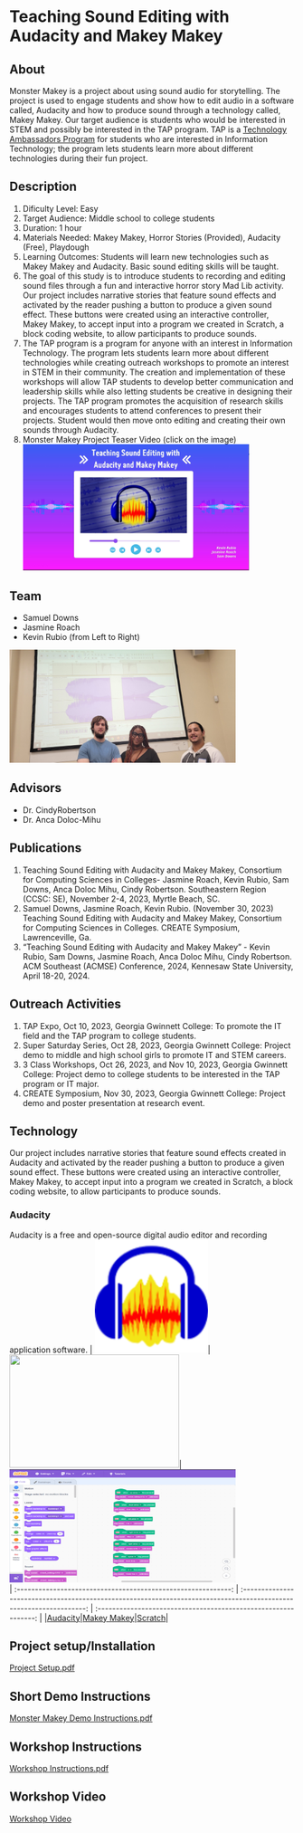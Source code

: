 # Teaching Sound Editing with Audacity and Makey Makey 
## About
Monster Makey is a project about using sound audio for storytelling. The project is used to engage students and show how to edit audio in a software called, Audacity and how to produce sound through a technology called, Makey Makey. Our target audience is students who would be interested in STEM and possibly be interested in the TAP program. TAP is a [Technology Ambassadors Program](https://www.ggc.edu/academics/school-of-science-and-technology/research-internships-service-learning/technology-ambassador-program) for students who are interested in Information Technology; the program lets students learn more about different technologies during their fun project. 

## Description
1. Dificulty Level: Easy
2. Target Audience: Middle school to college students
3. Duration: 1 hour
4. Materials Needed: Makey Makey, Horror Stories (Provided), Audacity (Free), Playdough
5. Learning Outcomes: Students will learn new technologies such as Makey Makey and Audacity. Basic sound editing skills will be taught.
6. The goal of this study is to introduce students to recording and editing sound files through a fun and interactive horror story Mad Lib activity. Our project includes narrative stories that feature sound effects and activated by the reader pushing a button to produce a given sound effect. These buttons were created using an interactive controller, Makey Makey, to accept input into a program we created in Scratch, a block coding website, to allow participants to produce sounds.
7. The TAP program is a program for anyone with an interest in Information Technology. The program lets students learn more about different technologies while creating outreach workshops to promote an interest in STEM in their community. The creation and implementation of these workshops will allow TAP students to develop better communication and leadership skills while also letting students be creative in designing their projects. The TAP program promotes the acquisition of research skills and encourages students to attend conferences to present their projects. Student would then move onto editing and creating their own sounds through Audacity.
8. Monster Makey Project Teaser Video (click on the image)
[<img src= "Media//Pictures/Thumnail.PNG" width="400">](https://youtu.be/LOmdjDbBOMs)

## Team
* Samuel Downs
* Jasmine Roach
* Kevin Rubio
  (from Left to Right)
  
<img src= "Media/Pictures/20231028_130513.jpg" width="400" height="200">

## Advisors 
* Dr. CindyRobertson
* Dr. Anca Doloc-Mihu

## Publications
1. Teaching Sound Editing with Audacity and Makey Makey, Consortium for Computing Sciences in Colleges- Jasmine Roach, Kevin Rubio, Sam Downs, Anca Doloc Mihu, Cindy Robertson. Southeastern Region (CCSC: SE), November 2-4, 2023, Myrtle Beach, SC.
2. Samuel Downs, Jasmine Roach, Kevin Rubio. (November 30, 2023) Teaching Sound Editing with Audacity and Makey Makey, Consortium for Computing Sciences in Colleges. CREATE Symposium, Lawrenceville, Ga.
3. “Teaching Sound Editing with Audacity and Makey Makey” - Kevin Rubio, Sam Downs, Jasmine Roach, Anca Doloc Mihu, Cindy Robertson. ACM Southeast (ACMSE) Conference, 2024, Kennesaw State University, April 18-20, 2024.

## Outreach Activities
1. TAP Expo, Oct 10, 2023, Georgia Gwinnett College: To promote the IT field and the TAP program to college students.
2. Super Saturday Series, Oct 28, 2023, Georgia Gwinnett College: Project demo to middle and high school girls to promote IT and STEM careers.
3. 3 Class Workshops, Oct 26, 2023, and Nov 10, 2023, Georgia Gwinnett College: Project demo to college students to be interested in the TAP program or IT major.
4. CREATE Symposium, Nov 30, 2023, Georgia Gwinnett College: Project demo and poster presentation at research event.

## Technology
Our project includes narrative stories that feature sound effects created in Audacity and activated by the reader pushing a button to produce a given sound effect. These buttons were created using an interactive controller, Makey Makey, to accept input into a program we created in Scratch, a block coding website, to allow participants to produce sounds.

### Audacity
Audacity is a free and open-source digital audio editor and recording application software.
| <img src="Media/Pictures/Audacity.png" width="200" height="200">|<img src= "Media/Pictures/IMG_1914.jpg" width="300" height="200">|<img src= "Media/Pictures/Scratch image.png" width="400" height="200"><br>
| :-----------------------------------------------------------: | :-----------------------------------------------------------------------------------------------------------------: | :-------------------------------------------------------------: | 
|<a href = "https://www.audacityteam.org">Audacity</a>|<a href = "https://makeymakey.com">Makey Makey</a>|<a href = "https://scratch.mit.edu">Scratch</a>|

## Project setup/Installation
[Project Setup.pdf](https://github.com/TAP-GGC/MonsterMakey/files/14656855/Project.Setup.pdf)

## Short Demo Instructions
[Monster Makey Demo Instructions.pdf](https://github.com/TAP-GGC/MonsterMakey/files/14655509/Monster.Makey.Demo.Instructions.pdf)

## Workshop Instructions
[Workshop Instructions.pdf](https://github.com/TAP-GGC/MonsterMakey/files/14729146/Workshop.Instructions.pdf)

## Workshop Video
[Workshop Video](https://youtu.be/Ld8yQ3rw0JY?si=VjPyTTgM8oEz1B_e)
